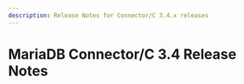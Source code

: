 ```yaml
---
description: Release Notes for Connector/C 3.4.x releases
---
```


# MariaDB Connector/C 3.4 Release Notes

